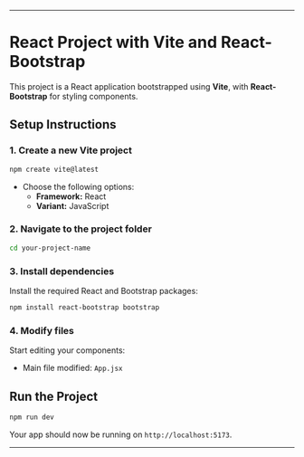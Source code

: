 
---

# React Project with Vite and React-Bootstrap

This project is a React application bootstrapped using **Vite**, with **React-Bootstrap** for styling components.

## Setup Instructions

### 1. Create a new Vite project

```bash
npm create vite@latest
```

- Choose the following options:
  - **Framework:** React
  - **Variant:** JavaScript

### 2. Navigate to the project folder

```bash
cd your-project-name
```

### 3. Install dependencies

Install the required React and Bootstrap packages:

```bash
npm install react-bootstrap bootstrap
```

### 4. Modify files

Start editing your components:

- Main file modified: `App.jsx`

## Run the Project

```bash
npm run dev
```

Your app should now be running on `http://localhost:5173`.

---
